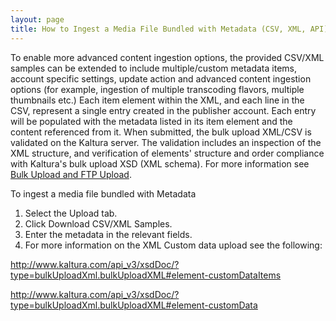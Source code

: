 ```yaml
---
layout: page
title: How to Ingest a Media File Bundled with Metadata (CSV, XML, API)
---
```


To enable more advanced content ingestion options, the provided CSV/XML samples can be extended to include multiple/custom metadata items, account specific settings, update action and advanced content ingestion options (for example, ingestion of multiple transcoding flavors, multiple thumbnails etc.) Each item element within the XML, and each line in the CSV, represent a single entry created in the publisher account. Each entry will be populated with the metadata listed in its item element and the content referenced from it. When submitted, the bulk upload XML/CSV is validated on the Kaltura server. The validation includes an inspection of the XML structure, and verification of elements' structure and order compliance with Kaltura's bulk upload XSD (XML schema). For more information see <a href="http://knowledge.kaltura.com/faq/what-bulk-upload-and-ftp-content-ingestion" target="_blank" title="What is bulk and FTP upload">Bulk Upload and FTP Upload</a>.

<p class="mce-procedure">
  To ingest a media file bundled with Metadata
</p>

1.  Select the Upload tab.
2.  Click Download CSV/XML Samples.
3.  Enter the metadata in the relevant fields.
4.  For more information on the XML Custom data upload see the following:

<http://www.kaltura.com/api_v3/xsdDoc/?type=bulkUploadXml.bulkUploadXML#element-customDataItems>

<http://www.kaltura.com/api_v3/xsdDoc/?type=bulkUploadXml.bulkUploadXML#element-customData>

 

 

 

 

 

<span style="font-size: small;"> </span>
